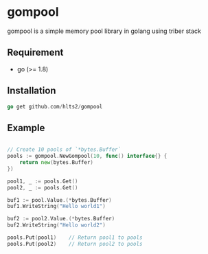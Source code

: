 # gompool

gompool is a simple memory pool library in golang using triber stack

## Requirement

- go (>= 1.8)

## Installation

```go
go get github.com/hlts2/gompool
```

## Example

```go

// Create 10 pools of `*bytes.Buffer`
pools := gompool.NewGompool(10, func() interface{} {
    return new(bytes.Buffer)
})

pool1, _ := pools.Get()
pool2, _ := pools.Get()

buf1 := pool.Value.(*bytes.Buffer)
buf1.WriteString("Hello world1")

buf2 := pool2.Value.(*bytes.Buffer)
buf2.WriteString("Hello world2")

pools.Put(pool1)    // Return pool1 to pools
pools.Put(pool2)    // Return pool2 to pools

```
